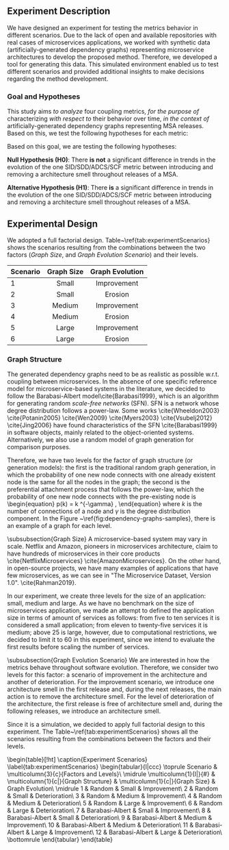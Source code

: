 ## Experiment Description

We have designed an experiment for testing the metrics behavior in different scenarios. Due to the lack of open and available repositories with real cases of microservices applications, we worked with synthetic data (artificially-generated dependency graphs) representing microservice architectures to develop the proposed method. Therefore, we developed a tool for generating this data. This simulated environment enabled us to test different scenarios and provided additional insights to make decisions regarding the method development.

### Goal and Hypotheses

This study aims *to analyze* four coupling metrics, *for the purpose of* characterizing *with respect to* their behavior over time, *in the context of* artificially-generated dependency graphs representing MSA releases.
Based on this, we test the following hypotheses for each metric:

Based on this goal, we are testing the following hypotheses:

**Null Hypothesis (H0)**: There **is not** a significant difference in trends in the evolution of the one SID/SDD/ADCS/SCF metric between introducing and removing a architecture smell throughout releases of a MSA.

**Alternative Hypothesis (H1)**: There **is** a significant difference in trends in the evolution of the one SID/SDD/ADCS/SCF metric between introducing and removing a architecture smell throughout releases of a MSA.

## Experimental Design 

We adopted a full factorial design. Table~\ref{tab:experimentScenarios} shows the scenarios resulting from the combinations between the two factors (*Graph Size*, and *Graph Evolution Scenario*) and their levels.

| Scenario | Graph Size | Graph Evolution |
| --- | :---: | :---: |
| 1 | Small| Improvement |
| 2 | Small| Erosion |
| 3 | Medium| Improvement |
| 4 | Medium| Erosion |
| 5 | Large| Improvement |
| 6 | Large| Erosion |


### Graph Structure
The generated dependency graphs need to be as realistic as possible w.r.t. coupling between microservices. In the absence of one specific reference model for microservice-based systems in the literature, we decided to follow the Barabasi-Albert model\cite{Barabasi1999}, which is an algorithm for generating random *scale-free networks* (SFN). SFN is a network whose degree distribution follows a power-law. Some works \cite{Wheeldon2003} \cite{Potanin2005} \cite{Wen2009} \cite{Myers2003} \cite{Vsubelj2012} \cite{Jing2006} have found characteristics of the SFN \cite{Barabasi1999} in software objects, mainly related to the object-oriented systems. Alternatively, we also use a random model of graph generation for comparison purposes.  

Therefore, we have two levels for the factor of graph structure (or generation models): the first is the traditional random graph generation, in which the probability of one new node connects with one already existent node is the same for all the nodes in the graph; the second is the preferential attachment process that follows the power-law, which the probability of one new node connects with the pre-existing node is 
\begin{equation}
p(k) = k ^{-\gamma} ,
\end{equation}
where $k$ is the number of connections of a node and $\gamma$ is the degree distribution component. In the Figure ~\ref{fig:dependency-graphs-samples}, there is an example of a graph for each level.

\subsubsection{Graph Size}
A microservice-based system may vary in scale. Netflix and Amazon, pioneers in microservices architecture, claim to have hundreds of microservices in their core products \cite{NetflixMicroservices} \cite{AmazonMicroservices}. On the other hand, in open-source projects, we have many examples of applications that have few microservices, as we can see in "The Microservice Dataset, Version 1.0". \cite{Rahman2019}. 

In our experiment, we create three levels for the size of an application: small, medium and large. As we have no benchmark on the size of microservices application, we made an attempt to defined the application size in terms of amount of services as follows: from five to ten services it is considered a small application; from eleven to twenty-five services it is medium; above 25 is large, however, due to computational restrictions, we decided to limit it to 60 in this experiment, since we intend to evaluate the first results before scaling the number of services. 

\subsubsection{Graph Evolution Scenario}
We are interested in how the metrics behave throughout software evolution. Therefore, we consider two levels for this factor: a scenario of improvement in the architecture and another of deterioration. For the improvement scenario, we introduce one architecture smell in the first release and, during the next releases, the main action is to remove the architecture smell. For the level of deterioration of the architecture, the first release is free of architecture smell and, during the following releases, we introduce an architecture smell. 

Since it is a simulation, we decided to apply full factorial design to this experiment. The Table~\ref{tab:experimentScenarios} shows all the scenarios resulting from the combinations between the factors and their levels.

\begin{table}[!ht]
    \caption{Experiment Scenarios}
    \label{tab:experimentScenarios}
    \begin{tabular}{l|ccc}
        \toprule
        Scenario & \multicolumn{3}{c}{Factors and Levels}\\
        \midrule
        \multicolumn{1}{l|}{\#} & \multicolumn{1}{c|}{Graph Structure} & \multicolumn{1}{c|}{Graph Size} & Graph Evolution\\
        \midrule
        1 & Random & Small & Improvement\\
        2 & Random & Small & Deterioration\\
        3 & Random & Medium & Improvement\\
        4 & Random & Medium & Deterioration\\
        5 & Random & Large & Improvement\\
        6 & Random & Large & Deterioration\\
        7 & Barabasi-Albert & Small & Improvement\\
        8 & Barabasi-Albert & Small & Deterioration\\
        9 & Barabasi-Albert & Medium & Improvement\\
        10 & Barabasi-Albert & Medium & Deterioration\\
        11 & Barabasi-Albert & Large & Improvement\\
        12 & Barabasi-Albert & Large & Deterioration\\
      \bottomrule
    \end{tabular}
\end{table}
